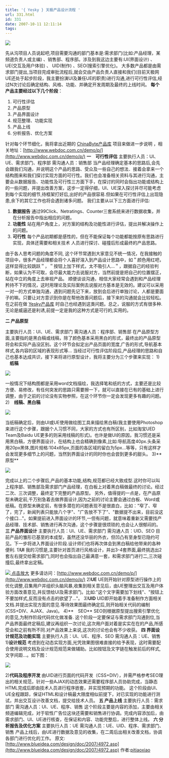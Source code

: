 ```yaml
---
title: '{ Yesky } 天极产品设计流程 '
url: 331.html
id: 331
date: 2007-10-11 12:11:14
tags:
---
```


![](http://www.blueidea.com/articleimg/2007/10/4972/01.jpg)

先从沟项目人员说起吧,项目需要沟通的部门基本是:需求部门(比如:产品经理，某频道负责人或主编) 、销售部、程序部。涉及到我这边主要有:UI(界面设计) 、UE(交互及用户体验) 、 UID(制作) 、SEO(搜索引擎优化)。 大多数产品都是由需求部门提出,当项目完成审批流程后,就会交由产品负责人直接和我们(目前天极网UE还处于起步阶段，我主要扮演UI及兼任UE的职责)进行沟通,进行可行性评估,经过N次讨论后确定结构、风格、功能、并确定开发周期及最终的上线时间。 **每个产品主要经过以下几个阶段**：

1.  可行性评估
2.  产品原型
3.  产品界面设计
4.  规范整理、功能实现
5.  产品上线
6.  分析报告、优化方案

针对每个环节细化，我将拿出近期的 [ChinaByte产品库](http://www.webdoc.com.cn/demo/p/) 项目来做进一步说明 ，相关地址：[http://www.webdoc.com.cn/demo/p/](http://www.webdoc.com.cn/demo/p/) **一　可行性评估** 主要执行人员：UI、UE、需求部门、程序部 需沟通人员：销售部 当产品经理确定基本的思路后,会先会跟我们沟通，并说明这个产品的思路、受众及一些自己的想法．接着会拿来一个结构图来和我们探讨实现方面的可行性。我们也会准备相关资料与其进行沟通，主要会从数据报告、功能性及可行性三方面下手，在探讨的同时会指出功能或结构上的一些问题，并提出改善方案，这步一定得仔细，UI、UE深入探讨并尽可能考虑到每个实现的细节,待框架打好后,出好的产品很容易.但如果在可行性评估上出现隐患,余下的其它工作也将会遇到诸多问题。 我们主要从以下三方面进行评估:

1.  **数据报告** 通过99Click、Netratings、Counter三套系统来进行数据收集，并在分析报告中指出相应的问题。
2.  **功能性** 站在用户角度上，对方案的结构及功能性进行评估，提出并解决操作上的问题。
3.  **可行性** 每个产品初期都是感性的，但在不能保证每个功能都能按原有思路进行实现，具体还需要和相关技术 人员进行探讨、碰撞后形成最终的产品思路。

由于各人思考问题的角度不同, 这个环节常遇到大家意见不统一情况，在我接触的项目中，很多产品经理都会将个人喜好溶入到产品设计思路中，如＂颜色用红吧，这样显得比较跳跃＂，＂按钮上加下样式，太不吸引人…＂，跟据自己的经验判断，如果认为不可取，会尽最大能力去说服对方，当然前提是把自己的位置摆正，站在中立的角度上去审视产品。 顺便谈谈沟通，相信大家经常会遇到和产品经理矜持不下的情况，这时用理论及实际案例去说服对方基本是无效的。建议可以采用一对一的方式单独沟通，遇到问题先记下来，放到会后进行单独讨论，人都是要面子的嘛。只要让对方意识到你是在帮他改善问题后，接下来的沟通就会比较轻松。在之前在做 [Yesky产品库](http://hi.baidu.com/pitiaoxiao/blog/item/b7d241a79d0d3c94d0435852.html) 时自己也经遇到这类问题。总之，说服的方式有很多种.无论是威逼还是利诱,前提一定是我的这种方式是可行的,实用的。

**二 产品原型**

主要执行人员：UI、UE、需求部门 需沟通人员：程序部、销售部 在产品原型方面,主要指的是黑白稿或线稿，除了颜色基本采用黑白的形式，最终出的产品原型将会和实际产品没区别。这个环节会拟定出产品页面的宽度,广告的形式,导航基本样式,各内容的区域的表现形式等… 当经过可行性评估阶段后,产品经理的思路和自己也基本达成共识，接下来将进行原型设计，我将主要分为三个步骤来实现： 1) 　**纸稿**

![](http://www.blueidea.com/articleimg/2007/10/4972/02.jpg)

一般情况下结构图都是采用word文档描绘，我选择笔和纸的方式，主要还是比较方便、易修改，有任何突发的思路只需要擦一下，就可以直接在已有的基础上进行调整，由于之前的讨论没有实物参照，在这个环节你一定会发现更多有趣的问题。 2)　**线稿、黑白稿**

![](http://www.blueidea.com/articleimg/2007/10/4972/03.jpg)

当纸稿确定后，则由UI或UE使用做绘图工具来描绘黑白稿(我主要使用Photoshop来进行这个步骤，跟据个人习惯不同，大家的方式也有所区别，比如淘宝UED Team及Baidu UE更多的则采用线稿的形式)。也许是做UI的原因，我习惯还是采用黑白稿，方便界面设计，在结构上也会精确到像素,比如:导航高度40px.头条采用20px黑体,图片规格:104x85px,页面的各区域的留白为5px…等等，只有这样才会发现更多细节上的问题，当然到界面设计的同时你也会尝到更多的甜头。 3)**　原型**

![](http://www.blueidea.com/articleimg/2007/10/4972/04.jpg)

完成以上的二个步骤后,产品的基本功能,结构,规范都已经大致成型.这时你可以叫上程序部、销售部及需求部门产品经理，在白板上对着黑白稿做最终的讨论。经过二次、三次调整，最终定下完整的产品原型。 另外，值得提的一点是，在产品原型未确定前,千万别急着去做界面设计,因为之前的讨论主要会通过白板、Word或纸稿。在原型未确定前，有很多潜在的问题表现不是很直白，比如："窄了、窄了，完了，新闻列表只能放八个字"、"广告放不下了"、"数据提不出来，目前没这个接口…"。如果提前进入界面设计的环节,一但有问题，就意味着重新又需要找产品经理、技术部、销售进行再次沟通，这个步骤是很烦琐的,也会让人很郁闷的。 **三 产品界面设计** 主要执行人员：UI、UE、需求部门 需沟通人员：UID、SEO 目前产品的雏形已基至的本成型，虽然还没华丽的外衣，但凹凸有至身型已隐约可见。下一步将进入界面设计阶段.设计师们也将再次体会到黑白稿给他带来的各种便利. 1)**UI** 我的习惯是,主要针对首页进行风格设计，并出3-4套界面,最终挑选出2套左右提交给需求部门,同时也会指出自己最满意一套，和需求部门进行二,三次碰撞后,最终拿出定稿。

 [![](http://www.blueidea.com/articleimg/2007/10/4972/05s.jpg) 点击放大](http://www.blueidea.com/articleimg/2007/10/4972/05.jpg) 更多请访问：[http://www.webdoc.com.cn/demo/p/](http://www.webdoc.com.cn/demo/p/) 2)**UE** UE则开始针对原型进行操作上的优化调整,召集用户并组织头脑风暴,收集到相关意见后，由UE整理出交互及用户体验方面改善意见,并反馈给UI及需求部门。比如:"这个文字需要加下划线"、"按钮上不要加样式,反而没有点击的欲望了…"。 3)**UID** UID即开始着手准备制作方面相关文档.并提出实现方面的意见.等待效果图最终确定后,则开始相关代码的编制(CSS+DIV、AJAX、Java)。 4)**　SEO** SEO则根据原型提出搜索引擎优化的意见,为制作阶段代码优化做准备. 这个阶段一定要保证与需求部门沟通到位,当产品界面最终定稿后,建议再组织一次讨论,这次用户面对着是实实在在的产品,所感受会和之前有所不同.对产品效果上来说,这次的讨论也会有不少收获。 **四 界面设计规范及功能实现** 主要执行人员：UI、UE、程序、SEO 需沟通人员：UE、销售 1)**设计规范** 考虑到在动态实现方面,光凭效果图很难直接的给予表现，这时需要配合使用说明文档及设计规范规范来做辅助。比如按钮及文字链在触发前后的样式,文字间距…。如下图：

![](http://www.blueidea.com/articleimg/2007/10/4972/06.jpg)

2)**代码及程序开发** 由UID进行页面的代码开发（CSS+DIV），并需严格参考SEO理出的相关规范，针对一些AJAX的动态效果还需要程序部人员协助完成，当静态HTML完成后即由技术人员进行程序嵌套，并实现预期的功能。 这个阶段由UI、UE全程跟踪，保证HTML和设计稿最大限度相似前提下，对已实现的功能进行测试，并出交互设计改善文档，提交给技术人员。 **五 产品上线** 主要执行人员：需求部门 需沟通人员：UI、UE、程序、销售 这个阶段主要是内容的添加，主要由相关频道编辑完成，对于软性广告位这块还需要和销售进行协调。完成内容添加后，由需求部门、UI、UE进行核查，在保证和内容、功能完整后，进行整体上线。 **六 分析报告及优化方案** 主要执行人员：UE 需沟通人员：UE、UID、程序、需求部门、 销售 产品上线后，由UE进行数据及意见的收集，在二周后出相关改善文档，协调各部门进行优化的工作。 原文:[http://www.blueidea.com/design/doc/2007/4972.asp](http://www.blueidea.com/design/doc/2007/4972.asp) 作者:[pitiaoxiao](http://www.blueidea.com/common/contact.asp?type=作者&username=pitiaoxiao)
